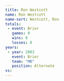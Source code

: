 ```yaml
---
title: Ron Westcott
name: Ron Westcott
name-sort: Westcott, Ron
totals:
 - event: Brier
   games: 0
   wins: 0
   losses: 0
years:
 - year: 2003
   event: Brier
   team: "MB"
   position: Alternate
vs:
---
```


